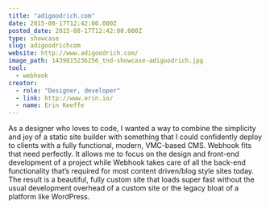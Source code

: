 ```yaml
---
title: "adigoodrich.com"
date: 2015-08-17T12:42:00.000Z
posted_date: 2015-08-17T12:42:00.000Z
type: showcase
slug: adigoodrichcom
website: http://www.adigoodrich.com/
image_path: 1439815236256_tnd-showcase-adigoodrich.jpg
tool:
  - webhook
creator:
  - role: "Designer, developer"
  - link: http://www.erin.io/
  - name: Erin Keeffe
---
```

As a designer who loves to code, I wanted a way to combine the simplicity and joy of a static site builder with something that I could confidently deploy to clients with a fully functional, modern, VMC-based CMS. Webhook fits that need perfectly. It allows me to focus on the design and front-end development of a project while Webhook takes care of all the back-end functionality that’s required for most content driven/blog style sites today. The result is a beautiful, fully custom site that loads super fast without the usual development overhead of a custom site or the legacy bloat of a platform like WordPress.

